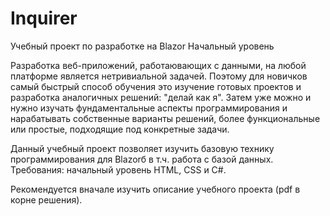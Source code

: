 # Inquirer
Учебный проект по разработке на Blazor
Начальный уровень

Разработка веб-приложений, работаювающих с данными, на любой платформе является нетривиальной задачей.
Поэтому для новичков самый быстрый способ обучения это изучение готовых проектов и разработка аналогичных решений: "делай как я".
Затем уже можно и нужно изучать фундаментальные аспекты программирования и нарабатывать собственные варианты решений, более функциональные или простые, подходящие под конкретные задачи.

Данный учебный проект позволяет изучить базовую технику программирования для Blazorб в т.ч. работа с базой данных.
Требования: начальный уровень HTML, CSS и C#.

Рекомендуется вначале изучить описание учебного проекта (pdf в корне решения).
